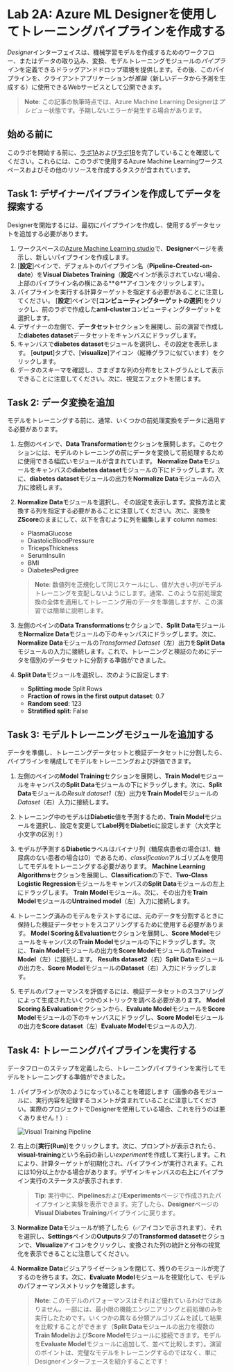 # Lab 2A: Azure ML Designerを使用してトレーニングパイプラインを作成する

*Designer*インターフェイスは、機械学習モデルを作成するためのワークフロー、またはデータの取り込み、変換、モデルトレーニングモジュールの*パイプライン*を定義できるドラッグアンドドロップ環境を提供します。その後、このパイプラインを、クライアントアプリケーションが*推論*（新しいデータから予測を生成する）に使用できるWebサービスとして公開できます。

> **Note**: この記事の執筆時点では、Azure Machine Learning Designerは*プレビュー*状態です。予期しないエラーが発生する場合があります。

## 始める前に

このラボを開始する前に、[ラボ1A](Lab01A.md)および[ラボ1B](Lab01B.md)を完了していることを確認してください。これらには、このラボで使用するAzure Machine Learningワークスペースおよびその他のリソースを作成するタスクが含まれています。

## Task 1: デザイナーパイプラインを作成してデータを探索する

Designerを開始するには、最初にパイプラインを作成し、使用するデータセットを追加する必要があります。

1. ワークスペースの[Azure Machine Learning studio](https://ml.azure.com)で、**Designer**ページを表示し、新しいパイプラインを作成します。
2. [**設定**]ペインで、デフォルトのパイプライン名（**Pipeline-Created-on-date**）を**Visual Diabetes Training**（**設定**ペインが表示されていない場合、上部のパイプライン名の横にある**⚙**アイコンをクリックします）。
3. パイプラインを実行する計算ターゲットを指定する必要があることに注意してください。 [**設定**]ペインで[**コンピューティングターゲットの選択**]をクリックし、前のラボで作成した**aml-cluster**コンピューティングターゲットを選択します。
4. デザイナーの左側で、**データセット**セクションを展開し、前の演習で作成した**diabetes dataset**データセットをキャンバスにドラッグします。
5. キャンバスで**diabetes dataset**モジュールを選択し、その設定を表示します。 [**output**]タブで、[**visualize**]アイコン（縦棒グラフに似ています）をクリックします。
6. データのスキーマを確認し、さまざまな列の分布をヒストグラムとして表示できることに注意してください。次に、視覚エフェクトを閉じます。

## Task 2: データ変換を追加

モデルをトレーニングする前に、通常、いくつかの前処理変換をデータに適用する必要があります。

1. 左側のペインで、**Data Transformation**セクションを展開します。このセクションには、モデルのトレーニングの前にデータを変換して前処理するために使用できる幅広いモジュールが含まれています。 **Normalize Data**モジュールをキャンバスの**diabetes dataset**モジュールの下にドラッグします。次に、**diabetes dataset**モジュールの出力を**Normalize Data**モジュールの入力に接続します。
2. **Normalize Data**モジュールを選択し、その設定を表示します。変換方法と変換する列を指定する必要があることに注意してください。次に、変換を**ZScore**のままにして、以下を含むように列を編集します
column names:
    * PlasmaGlucose
    * DiastolicBloodPressure
    * TricepsThickness
    * SerumInsulin
    * BMI
    * DiabetesPedigree

    > **Note**: 数値列を正規化して同じスケールにし、値が大きい列がモデルトレーニングを支配しないようにします。通常、このような前処理変換の全体を適用してトレーニング用のデータを準備しますが、この演習では簡単に説明します。

3. 左側のペインの**Data Transformations**セクションで、**Split Data**モジュールを**Normalize Data**モジュールの下のキャンバスにドラッグします。次に、**Normalize Data**モジュールの*Transformed Dataset*（左）出力を**Split Data**モジュールの入力に接続します。これで、トレーニングと検証のためにデータを個別のデータセットに分割する準備ができました。

4. **Split Data**モジュールを選択し、次のように設定します:
    * **Splitting mode** Split Rows
    * **Fraction of rows in the first output dataset**: 0.7
    * **Random seed**: 123
    * **Stratified split**: False

## Task 3: モデルトレーニングモジュールを追加する

データを準備し、トレーニングデータセットと検証データセットに分割したら、パイプラインを構成してモデルをトレーニングおよび評価できます。

1. 左側のペインの**Model Training**セクションを展開し、**Train Model**モジュールをキャンバスの**Split Data**モジュールの下にドラッグします。次に、**Split Data**モジュールの*Result dataset1*（左）出力を**Train Model**モジュールの*Dataset*（右）入力に接続します。

2. トレーニング中のモデルは**Diabetic**値を予測するため、**Train Model**モジュールを選択し、設定を変更して**Label列**を**Diabetic**に設定します（大文字と小文字の区別！）

3. モデルが予測する**Diabetic**ラベルはバイナリ列（糖尿病患者の場合は1、糖尿病のない患者の場合は0）であるため、*classification*アルゴリズムを使用してモデルをトレーニングする必要があります。 **Machine Learning Algorithms**セクションを展開し、**Classification**の下で、**Two-Class Logistic Regression**モジュールをキャンバスの**Split Data**モジュールの左上にドラッグします。 **Train Model**モジュール。次に、その出力を**Train Model**モジュールの**Untrained model**（左）入力に接続します。

4. トレーニング済みのモデルをテストするには、元のデータを分割するときに保持した検証データセットをスコアリングするために使用する必要があります。 **Model Scoring＆Evaluation**セクションを展開し、**Score Model**モジュールをキャンバスの**Train Model**モジュールの下にドラッグします。次に、**Train Model**モジュールの出力を**Score Model**モジュールの**Trained Model**（左）に接続します。 **Results dataset2**（右）**Split Data**モジュールの出力を、**Score Model**モジュールの**Dataset**（右）入力にドラッグします。

5. モデルのパフォーマンスを評価するには、検証データセットのスコアリングによって生成されたいくつかのメトリックを調べる必要があります。 **Model Scoring＆Evaluation**セクションから、**Evaluate Model**モジュールを**Score Model**モジュールの下のキャンバスにドラッグし、**Score Model**モジュールの出力を**Score dataset**（左）**Evaluate Model**モジュールの入力.

## Task 4:  トレーニングパイプラインを実行する

データフローのステップを定義したら、トレーニングパイプラインを実行してモデルをトレーニングする準備ができました。

1. パイプラインが次のようになっていることを確認します（画像の各モジュールに、実行内容を記録するコメントが含まれていることに注意してください。実際のプロジェクトでDesignerを使用している場合、これを行うのは悪くありません！）:

    ![Visual Training Pipeline](images/visual-training.jpg)

2. 右上の[**実行(Run)**]をクリックします。次に、プロンプトが表示されたら、**visual-training**という名前の新しい*experiment*を作成して実行します。これにより、計算ターゲットが初期化され、パイプラインが実行されます。これには10分以上かかる場合があります。デザインキャンバスの右上にパイプライン実行のステータスが表示されます.

    > **Tip**: 実行中に、**Pipelines**および**Experiments**ページで作成されたパイプラインと実験を表示できます。完了したら、**Designer**ページの**Visual Diabetes Training**パイプラインに戻ります。

3. **Normalize Data**モジュールが終了したら（&#x2705;アイコンで示されます）、それを選択し、**Settings**ペインの**Outputs**タブの**Transformed dataset**セクションで、**VIsualize**アイコンをクリックし、変換された列の統計と分布の視覚化を表示できることに注意してください。


4. **Normalize Data**ビジュアライゼーションを閉じて、残りのモジュールが完了するのを待ちます。次に、**Evaluate Model**モジュールを視覚化して、モデルのパフォーマンスメトリックを確認します。

    > **Note**: このモデルのパフォーマンスはそれほど優れているわけではありません。一部には、最小限の機能エンジニアリングと前処理のみを実行したためです。いくつかの異なる分類アルゴリズムを試して結果を比較することができます（**Split Data**モジュールの出力を複数の**Train Model**および**Score Model**モジュールに接続できます。モデルを**Evaluate Model**モジュールに追加して、並べて比較します）。演習のポイントは、完璧なモデルをトレーニングするのではなく、単にDesignerインターフェースを紹介することです！
